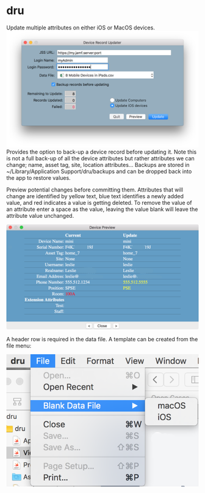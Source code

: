 # dru
Update multiple attributes on either iOS or MacOS devices.
![alt text](https://github.com/BIG-RAT/dru/blob/master/images/dru.png "Device Record Updater")
Provides the option to back-up a device record before updating it.  Note this is not a full back-up of all the device attributes but rather attributes we can change; name, asset tag, site, location attributes...  Backups are stored in ~/Library/Application Support/dru/backups and can be dropped back into the app to restore values.

Preview potential changes before committing them.  Attributes that will change are identified by yellow text, blue text identifies a newly added value, and red indicates a value is getting deleted.  To remove the value of an attribute enter a space as the value, leaving the value blank will leave the attribute value unchanged.

![alt text](https://github.com/BIG-RAT/dru/blob/master/images/dru.preview.png "Preview")

A header row is required in the data file.  A template can be created from the file menu:

![alt text](https://github.com/BIG-RAT/dru/blob/master/images/dru.sampleFile.png "Template")
